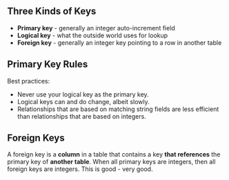 ## Three Kinds of Keys
- **Primary key** - generally an integer auto-increment field
- **Logical key** - what the outside world uses for lookup
- **Foreign key** - generally an integer key pointing to a row in another table
## Primary Key Rules
Best practices:
- Never use your logical key as the primary key.
- Logical keys can and do change, albeit slowly.
- Relationships that are based on matching string fields are less efficient than relationships that are based on integers.
## Foreign Keys
A foreign key is a **column** in a table that contains a key **that references** the primary key of **another table**.
When all primary keys are integers, then all foreign keys are integers. This is good - very good.